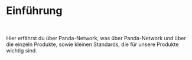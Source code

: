 # Einführung

<br>

Hier erfährst du über Panda-Network, was über Panda-Network und über die einzeln Produkte, sowie kleinen Standards, die für unsere Produkte wichtig sind.

<br>